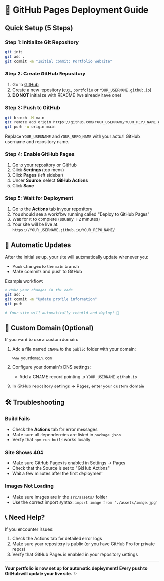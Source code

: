 # 🚀 GitHub Pages Deployment Guide

## Quick Setup (5 Steps)

### Step 1: Initialize Git Repository
```bash
git init
git add .
git commit -m "Initial commit: Portfolio website"
```

### Step 2: Create GitHub Repository
1. Go to [GitHub](https://github.com/new)
2. Create a new repository (e.g., `portfolio` or `YOUR_USERNAME.github.io`)
3. **DO NOT** initialize with README (we already have one)

### Step 3: Push to GitHub
```bash
git branch -M main
git remote add origin https://github.com/YOUR_USERNAME/YOUR_REPO_NAME.git
git push -u origin main
```

Replace `YOUR_USERNAME` and `YOUR_REPO_NAME` with your actual GitHub username and repository name.

### Step 4: Enable GitHub Pages
1. Go to your repository on GitHub
2. Click **Settings** (top menu)
3. Click **Pages** (left sidebar)
4. Under **Source**, select **GitHub Actions**
5. Click **Save**

### Step 5: Wait for Deployment
1. Go to the **Actions** tab in your repository
2. You should see a workflow running called "Deploy to GitHub Pages"
3. Wait for it to complete (usually 1-2 minutes)
4. Your site will be live at: `https://YOUR_USERNAME.github.io/YOUR_REPO_NAME/`

## 🔄 Automatic Updates

After the initial setup, your site will automatically update whenever you:
- Push changes to the `main` branch
- Make commits and push to GitHub

Example workflow:
```bash
# Make your changes in the code
git add .
git commit -m "Update profile information"
git push

# Your site will automatically rebuild and deploy! 🎉
```

## 📝 Custom Domain (Optional)

If you want to use a custom domain:

1. Add a file named `CNAME` to the `public` folder with your domain:
   ```
   www.yourdomain.com
   ```

2. Configure your domain's DNS settings:
   - Add a CNAME record pointing to `YOUR_USERNAME.github.io`

3. In GitHub repository settings → Pages, enter your custom domain

## 🛠️ Troubleshooting

### Build Fails
- Check the **Actions** tab for error messages
- Make sure all dependencies are listed in `package.json`
- Verify that `npm run build` works locally

### Site Shows 404
- Make sure GitHub Pages is enabled in Settings → Pages
- Check that the Source is set to "GitHub Actions"
- Wait a few minutes after the first deployment

### Images Not Loading
- Make sure images are in the `src/assets/` folder
- Use the correct import syntax: `import image from './assets/image.jpg'`

## 📞 Need Help?

If you encounter issues:
1. Check the Actions tab for detailed error logs
2. Make sure your repository is public (or you have GitHub Pro for private repos)
3. Verify that GitHub Pages is enabled in your repository settings

---

**Your portfolio is now set up for automatic deployment! Every push to GitHub will update your live site.** ✨
